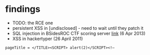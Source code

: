 # findings
* TODO: the RCE one
* persistent XSS in [undisclosed] - need to wait until they patch it
* SQL injection in BSidesROC CTF scoring server [link](https://twitter.com/BSidesROC/status/320574435180552195) (6 Apr 2013) 
* XSS in hackertyper (26 April 2011)
```
pageTitle = </TITLE><SCRIPT> alert(2)</SCRIPT><!–
```

